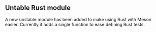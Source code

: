 ## Untable Rust module

A new unstable module has been added to make using Rust with Meson easier.
Currently it adds a single function to ease defining Rust tests.
